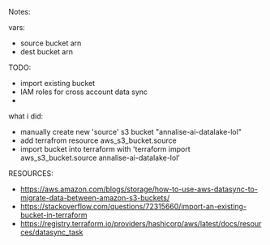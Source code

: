 Notes:



vars:
- source bucket arn
- dest bucket arn 

TODO:
- import existing bucket
- IAM roles for cross account data sync 
- 


what i did:
- manually create new 'source' s3 bucket "annalise-ai-datalake-lol"
- add terrafrom resource aws_s3_bucket.source
- import  bucket into terraform with 'terraform import aws_s3_bucket.source annalise-ai-datalake-lol'




RESOURCES:

- https://aws.amazon.com/blogs/storage/how-to-use-aws-datasync-to-migrate-data-between-amazon-s3-buckets/
- https://stackoverflow.com/questions/72315660/import-an-existing-bucket-in-terraform
- https://registry.terraform.io/providers/hashicorp/aws/latest/docs/resources/datasync_task
